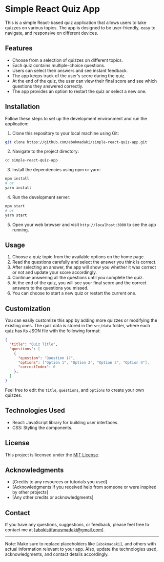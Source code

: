 # Simple React Quiz App

This is a simple React-based quiz application that allows users to take quizzes on various topics. The app is designed to be user-friendly, easy to navigate, and responsive on different devices.

## Features

- Choose from a selection of quizzes on different topics.
- Each quiz contains multiple-choice questions.
- Users can select their answers and see instant feedback.
- The app keeps track of the user's score during the quiz.
- At the end of the quiz, the user can view their final score and see which questions they answered correctly.
- The app provides an option to restart the quiz or select a new one.


## Installation

Follow these steps to set up the development environment and run the application:

1. Clone this repository to your local machine using Git:

```bash
git clone https://github.com/abokmadaki/simple-react-quiz-app.git
```

2. Navigate to the project directory:

```bash
cd simple-react-quiz-app
```

3. Install the dependencies using npm or yarn:

```bash
npm install
# or
yarn install
```

4. Run the development server:

```bash
npm start
# or
yarn start
```

5. Open your web browser and visit `http://localhost:3000` to see the app running.

## Usage

1. Choose a quiz topic from the available options on the home page.
2. Read the questions carefully and select the answer you think is correct.
3. After selecting an answer, the app will show you whether it was correct or not and update your score accordingly.
4. Continue answering all the questions until you complete the quiz.
5. At the end of the quiz, you will see your final score and the correct answers to the questions you missed.
6. You can choose to start a new quiz or restart the current one.

## Customization

You can easily customize this app by adding more quizzes or modifying the existing ones. The quiz data is stored in the `src/data` folder, where each quiz has its JSON file with the following format:

```json
{
  "title": "Quiz Title",
  "questions": [
    {
      "question": "Question 1?",
      "options": ["Option 1", "Option 2", "Option 3", "Option 4"],
      "correctIndex": 0
    },
  ]
}
```

Feel free to edit the `title`, `questions`, and `options` to create your own quizzes.

## Technologies Used

- React: JavaScript library for building user interfaces.
- CSS: Styling the components.

## License

This project is licensed under the [MIT License](LICENSE).

## Acknowledgments

- [Credits to any resources or tutorials you used]
- [Acknowledgments if you received help from someone or were inspired by other projects]
- [Any other credits or acknowledgments]

## Contact

If you have any questions, suggestions, or feedback, please feel free to contact me at [abokistifanusmadaki@gmail.com].

---
Note: Make sure to replace placeholders like `[abokmadaki]`, and others with actual information relevant to your app. Also, update the technologies used, acknowledgments, and contact details accordingly.
